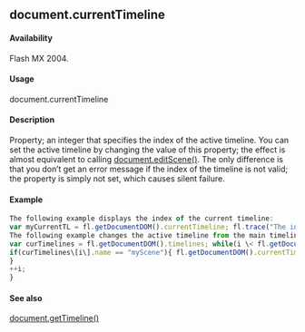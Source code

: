 ## document.currentTimeline

#### Availability

Flash MX 2004.

#### Usage

document.currentTimeline

#### Description

Property; an integer that specifies the index of the active timeline. You can set the active timeline by changing the value of this property; the effect is almost equivalent to calling [document.editScene()](#!AdobeDocs/developers-animatesdk-docs/master/Document_object/docume57.md). The only difference is that you don’t get an error message if the index of the timeline is not valid; the property is simply not set, which causes silent failure.

#### Example

```javascript
The following example displays the index of the current timeline:
var myCurrentTL = fl.getDocumentDOM().currentTimeline; fl.trace("The index of the current timeline is: "+ myCurrentTL);
The following example changes the active timeline from the main timeline to a scene named "myScene": var i = 0;
var curTimelines = fl.getDocumentDOM().timelines; while(i \< fl.getDocumentDOM().timelines.length){
if(curTimelines\[i\].name == "myScene"){ fl.getDocumentDOM().currentTimeline = i;
}
++i;
}

```
#### See also

[document.getTimeline()](#!AdobeDocs/developers-animatesdk-docs/master/Document_object/docume88.md)
